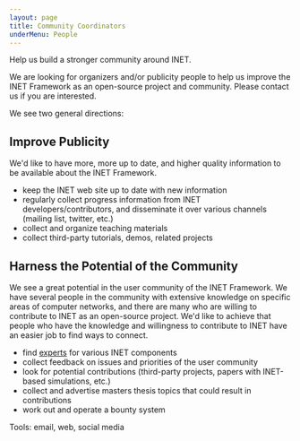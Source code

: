 ```yaml
---
layout: page
title: Community Coordinators
underMenu: People
---
```


<p class="lead">Help us build a stronger community around INET.</p>

<div class="alert alert-warning">
<p>We are looking for organizers and/or publicity people to help us
improve the INET Framework as an open-source project and community.
Please contact us if you are interested.</p>
</div>

We see two general directions:

## Improve Publicity

We'd like to have more, more up to date, and higher quality information to be available about the INET Framework.

*   keep the INET web site up to date with new information
*   regularly collect progress information from INET developers/contributors, and disseminate it over various channels (mailing list, twitter, etc.)
*   collect and organize teaching materials
*   collect third-party tutorials, demos, related projects

## Harness the Potential of the Community

We see a great potential in the user community of the INET Framework. We have several people in the community with extensive knowledge on specific areas of computer networks, and there are many who are willing to contribute to INET as an open-source project. We'd like to achieve that people who have the knowledge and willingness to contribute to INET have an easier job to find ways to connect.

*   find [experts](ComponentExperts.html) for various INET components
*   collect feedback on issues and priorities of the user community
*   look for potential contributions (third-party projects, papers with INET-based simulations, etc.)
*   collect and advertise masters thesis topics that could result in contributions
*   work out and operate a bounty system

Tools: email, web, social media

